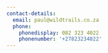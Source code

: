 ```yaml
---
contact-details:
  email: paul@wildtrails.co.za
  phone:
    phonedisplay: 082 323 4022
    phonenumber: '+27823234022'
---
```


